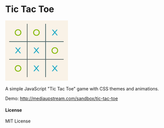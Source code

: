 # Tic Tac Toe

![](./preview.png)

A simple JavaScript "Tic Tac Toe" game with CSS themes and animations.

Demo: http://mediaupstream.com/sandbox/tic-tac-toe

#### License

MIT License
